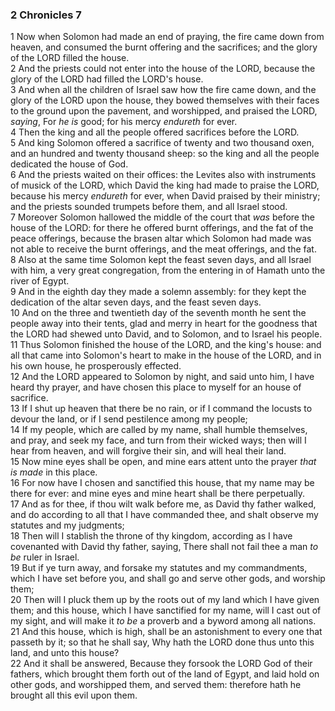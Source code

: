 ### 2 Chronicles 7

1 Now when Solomon had made an end of praying, the fire came down from heaven, and consumed the burnt offering and the sacrifices; and the glory of the LORD filled the house.  
2 And the priests could not enter into the house of the LORD, because the glory of the LORD had filled the LORD's house.  
3 And when all the children of Israel saw how the fire came down, and the glory of the LORD upon the house, they bowed themselves with their faces to the ground upon the pavement, and worshipped, and praised the LORD, *saying*, For *he is* good; for his mercy *endureth* for ever.  
4 Then the king and all the people offered sacrifices before the LORD.  
5 And king Solomon offered a sacrifice of twenty and two thousand oxen, and an hundred and twenty thousand sheep: so the king and all the people dedicated the house of God.  
6 And the priests waited on their offices: the Levites also with instruments of musick of the LORD, which David the king had made to praise the LORD, because his mercy *endureth* for ever, when David praised by their ministry; and the priests sounded trumpets before them, and all Israel stood.  
7 Moreover Solomon hallowed the middle of the court that *was* before the house of the LORD: for there he offered burnt offerings, and the fat of the peace offerings, because the brasen altar which Solomon had made was not able to receive the burnt offerings, and the meat offerings, and the fat.  
8 Also at the same time Solomon kept the feast seven days, and all Israel with him, a very great congregation, from the entering in of Hamath unto the river of Egypt.  
9 And in the eighth day they made a solemn assembly: for they kept the dedication of the altar seven days, and the feast seven days.  
10 And on the three and twentieth day of the seventh month he sent the people away into their tents, glad and merry in heart for the goodness that the LORD had shewed unto David, and to Solomon, and to Israel his people.  
11 Thus Solomon finished the house of the LORD, and the king's house: and all that came into Solomon's heart to make in the house of the LORD, and in his own house, he prosperously effected.  
12 And the LORD appeared to Solomon by night, and said unto him, I have heard thy prayer, and have chosen this place to myself for an house of sacrifice.  
13 If I shut up heaven that there be no rain, or if I command the locusts to devour the land, or if I send pestilence among my people;  
14 If my people, which are called by my name, shall humble themselves, and pray, and seek my face, and turn from their wicked ways; then will I hear from heaven, and will forgive their sin, and will heal their land.  
15 Now mine eyes shall be open, and mine ears attent unto the prayer *that is made* in this place.  
16 For now have I chosen and sanctified this house, that my name may be there for ever: and mine eyes and mine heart shall be there perpetually.  
17 And as for thee, if thou wilt walk before me, as David thy father walked, and do according to all that I have commanded thee, and shalt observe my statutes and my judgments;  
18 Then will I stablish the throne of thy kingdom, according as I have covenanted with David thy father, saying, There shall not fail thee a man *to be* ruler in Israel.  
19 But if ye turn away, and forsake my statutes and my commandments, which I have set before you, and shall go and serve other gods, and worship them;  
20 Then will I pluck them up by the roots out of my land which I have given them; and this house, which I have sanctified for my name, will I cast out of my sight, and will make it *to be* a proverb and a byword among all nations.  
21 And this house, which is high, shall be an astonishment to every one that passeth by it; so that he shall say, Why hath the LORD done thus unto this land, and unto this house?  
22 And it shall be answered, Because they forsook the LORD God of their fathers, which brought them forth out of the land of Egypt, and laid hold on other gods, and worshipped them, and served them: therefore hath he brought all this evil upon them.  
